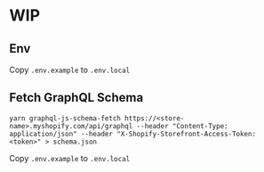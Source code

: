 # WIP

## Env

Copy `.env.example` to `.env.local`

## Fetch GraphQL Schema

```
yarn graphql-js-schema-fetch https://<store-name>.myshopify.com/api/graphql --header "Content-Type: application/json" --header "X-Shopify-Storefront-Access-Token: <token>" > schema.json 
```
Copy `.env.example` to `.env.local`

